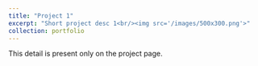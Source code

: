 ```yaml
---
title: "Project 1"
excerpt: "Short project desc 1<br/><img src='/images/500x300.png'>"
collection: portfolio
---
```


This detail is present only on the project page.
